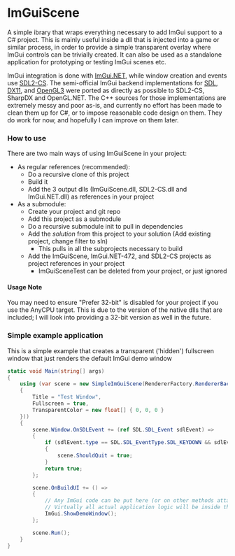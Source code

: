 # ImGuiScene
A simple ibrary that wraps everything necessary to add ImGui support to a C# project.  This is mainly useful inside a dll that is injected into a game or similar process, in order to provide a simple transparent overlay where ImGui controls can be trivially created.  It can also be used as a standalone application for prototyping or testing ImGui scenes etc.

ImGui integration is done with [ImGui.NET](https://github.com/mellinoe/ImGui.NET), while window creation and events use [SDL2-CS](https://github.com/flibitijibibo/SDL2-CS).  The semi-official ImGui backend implementations for [SDL](https://github.com/ocornut/imgui/blob/master/examples/imgui_impl_sdl.cpp), [DX11](https://github.com/ocornut/imgui/blob/master/examples/imgui_impl_dx11.cpp), and [OpenGL3](https://github.com/ocornut/imgui/blob/master/examples/imgui_impl_opengl3.cpp) were ported as directly as possible to SDL2-CS, SharpDX and OpenGL.NET.  The C++ sources for those implementations are extremely messy and poor as-is, and currently no effort has been made to clean them up for C#, or to impose reasonable code design on them.  They do work for now, and hopefully I can improve on them later.

### How to use
There are two main ways of using ImGuiScene in your project:
* As regular references (recommended):
  * Do a recursive clone of this project
  * Build it
  * Add the 3 output dlls (ImGuiScene.dll, SDL2-CS.dll and ImGui.NET.dll) as references in your project
* As a submodule:
  * Create your project and git repo
  * Add this project as a submodule
  * Do a recursive submodule init to pull in dependencies
  * Add the _solution_ from this project to your solution (Add existing project, change filter to sln)
    * This pulls in all the subprojects necessary to build
  * Add the ImGuiScene, ImGui.NET-472, and SDL2-CS projects as project references in your project
    * ImGuiSceneTest can be deleted from your project, or just ignored

#### Usage Note
You may need to ensure "Prefer 32-bit" is disabled for your project if you use the AnyCPU target.  This is due to the version of the native dlls that are included; I will look into providing a 32-bit version as well in the future.


### Simple example application
This is a simple example that creates a transparent ('hidden') fullscreen window that just renders the default ImGui demo window
```csharp
static void Main(string[] args)
{
    using (var scene = new SimpleImGuiScene(RendererFactory.RendererBackend.DirectX11, new WindowCreateInfo
    {
        Title = "Test Window",
        Fullscreen = true,
        TransparentColor = new float[] { 0, 0, 0 }
    }))
    {
        scene.Window.OnSDLEvent += (ref SDL.SDL_Event sdlEvent) =>
        {
            if (sdlEvent.type == SDL.SDL_EventType.SDL_KEYDOWN && sdlEvent.key.keysym.scancode == SDL.SDL_Scancode.SDL_SCANCODE_ESCAPE)
            {
                scene.ShouldQuit = true;
            }
            return true;
        };

        scene.OnBuildUI += () =>
        {
            // Any ImGui code can be put here (or on other methods attached to OnBuildUI) and will work as expected
            // Virtually all actual application logic will be inside these handlers
            ImGui.ShowDemoWindow();
        };

        scene.Run();
    }
}
```
